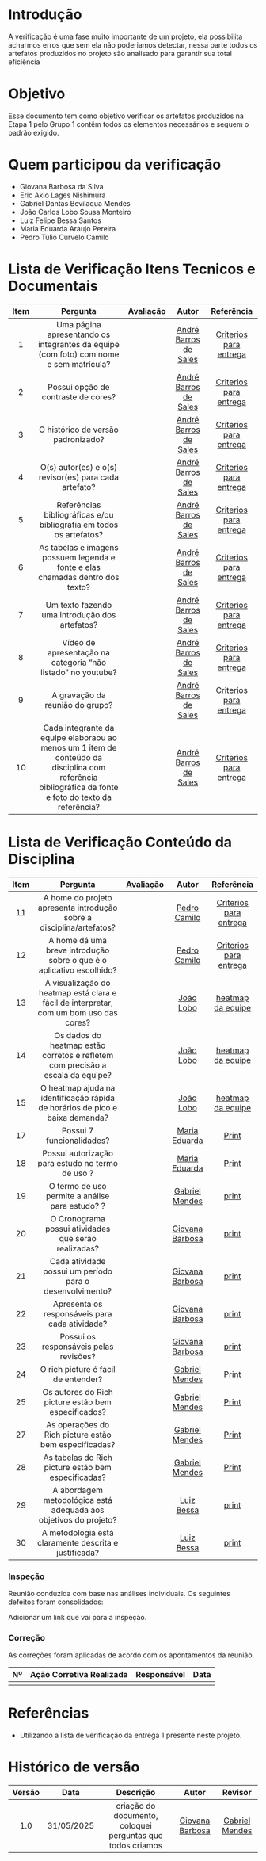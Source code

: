 # Introdução
A verificação é uma fase muito importante de um projeto, ela possibilita acharmos erros que sem ela não poderiamos detectar, nessa parte todos os artefatos produzidos no projeto são analisado para garantir sua total eficiência

# Objetivo
Esse documento tem como objetivo verificar os artefatos produzidos na Etapa 1 pelo Grupo 1 contêm todos os elementos necessários e seguem o padrão exigido.

# Quem participou da verificação 
- Giovana Barbosa da Silva
- Eric Akio Lages Nishimura
- Gabriel Dantas Bevilaqua Mendes
- João Carlos Lobo Sousa Monteiro
- Luiz Felipe Bessa Santos
- Maria Eduarda Araujo Pereira
- Pedro Túlio Curvelo Camilo

# Lista de Verificação Itens Tecnicos e Documentais
| Item |   Pergunta   |      Avaliação       |                     Autor                      |                  Referência                |
| :----: | :--------: | :--------------------: | :--------------------------------------------: | :----------------------------------------: |
|1| Uma página apresentando os integrantes da equipe (com foto) com nome e sem matrícula?|| [André Barros de Sales](https://sigaa.unb.br/sigaa/public/docente/portal.jsf?siape=1314342) |[Criterios para entrega](https://requisitos-de-software.github.io/2025.1-DetranDF/Apresenta%C3%A7%C3%B5es/Apresenta%C3%A7%C3%A3o%20das%20Etapas/Apresent%C3%A7%C3%A3o1/#criterios-para-entrega)|
|2|Possui opção de contraste de cores?|| [André Barros de Sales](https://sigaa.unb.br/sigaa/public/docente/portal.jsf?siape=1314342) |[Criterios para entrega](https://requisitos-de-software.github.io/2025.1-DetranDF/Apresenta%C3%A7%C3%B5es/Apresenta%C3%A7%C3%A3o%20das%20Etapas/Apresent%C3%A7%C3%A3o1/#criterios-para-entrega)|
|3|O histórico de versão padronizado?|| [André Barros de Sales](https://sigaa.unb.br/sigaa/public/docente/portal.jsf?siape=1314342) |[Criterios para entrega](https://requisitos-de-software.github.io/2025.1-DetranDF/Apresenta%C3%A7%C3%B5es/Apresenta%C3%A7%C3%A3o%20das%20Etapas/Apresent%C3%A7%C3%A3o1/#criterios-para-entrega)|
|4|O(s) autor(es) e o(s) revisor(es) para cada artefato?|| [André Barros de Sales](https://sigaa.unb.br/sigaa/public/docente/portal.jsf?siape=1314342) |[Criterios para entrega](https://requisitos-de-software.github.io/2025.1-DetranDF/Apresenta%C3%A7%C3%B5es/Apresenta%C3%A7%C3%A3o%20das%20Etapas/Apresent%C3%A7%C3%A3o1/#criterios-para-entrega)|
|5| Referências bibliográficas e/ou bibliografia em todos os artefatos?|| [André Barros de Sales](https://sigaa.unb.br/sigaa/public/docente/portal.jsf?siape=1314342) |[Criterios para entrega](https://requisitos-de-software.github.io/2025.1-DetranDF/Apresenta%C3%A7%C3%B5es/Apresenta%C3%A7%C3%A3o%20das%20Etapas/Apresent%C3%A7%C3%A3o1/#criterios-para-entrega)|
|6|As tabelas e imagens possuem legenda e fonte e elas chamadas dentro dos texto?	|| [André Barros de Sales](https://sigaa.unb.br/sigaa/public/docente/portal.jsf?siape=1314342) |[Criterios para entrega](https://requisitos-de-software.github.io/2025.1-DetranDF/Apresenta%C3%A7%C3%B5es/Apresenta%C3%A7%C3%A3o%20das%20Etapas/Apresent%C3%A7%C3%A3o1/#criterios-para-entrega)|
|7| Um texto fazendo uma introdução dos artefatos?|| [André Barros de Sales](https://sigaa.unb.br/sigaa/public/docente/portal.jsf?siape=1314342) |[Criterios para entrega](https://requisitos-de-software.github.io/2025.1-DetranDF/Apresenta%C3%A7%C3%B5es/Apresenta%C3%A7%C3%A3o%20das%20Etapas/Apresent%C3%A7%C3%A3o1/#criterios-para-entrega)|
|8|Vídeo de apresentação na categoria “não listado” no youtube?|| [André Barros de Sales](https://sigaa.unb.br/sigaa/public/docente/portal.jsf?siape=1314342) |[Criterios para entrega](https://requisitos-de-software.github.io/2025.1-DetranDF/Apresenta%C3%A7%C3%B5es/Apresenta%C3%A7%C3%A3o%20das%20Etapas/Apresent%C3%A7%C3%A3o1/#criterios-para-entrega)|
|9| A gravação da reunião do grupo?|| [André Barros de Sales](https://sigaa.unb.br/sigaa/public/docente/portal.jsf?siape=1314342) |[Criterios para entrega](https://requisitos-de-software.github.io/2025.1-DetranDF/Apresenta%C3%A7%C3%B5es/Apresenta%C3%A7%C3%A3o%20das%20Etapas/Apresent%C3%A7%C3%A3o1/#criterios-para-entrega)|
|10|Cada integrante da equipe  elaboraou ao menos um 1 item de conteúdo da disciplina com referência bibliográfica da fonte e foto do texto da referência?|| [André Barros de Sales](https://sigaa.unb.br/sigaa/public/docente/portal.jsf?siape=1314342) |[Criterios para entrega](https://requisitos-de-software.github.io/2025.1-DetranDF/Apresenta%C3%A7%C3%B5es/Apresenta%C3%A7%C3%A3o%20das%20Etapas/Apresent%C3%A7%C3%A3o1/#criterios-para-entrega)|

# Lista de Verificação Conteúdo da Disciplina
| Item |   Pergunta   |      Avaliação       |                     Autor                      |                  Referência                |
| :----: | :--------: | :--------------------: | :--------------------------------------------: | :----------------------------------------: |
|11|A home do projeto apresenta introdução sobre a disciplina/artefatos?||[Pedro Camilo](https://github.com/PedrooCamilo)|[Criterios para entrega](https://requisitos-de-software.github.io/2025.1-DetranDF/Apresenta%C3%A7%C3%B5es/Apresenta%C3%A7%C3%A3o%20das%20Etapas/Apresent%C3%A7%C3%A3o1/#criterios-para-entrega)|
|12|A home dá uma breve introdução sobre o que é o aplicativo escolhido?||[Pedro Camilo](https://github.com/PedrooCamilo)|[Criterios para entrega](https://requisitos-de-software.github.io/2025.1-DetranDF/Apresenta%C3%A7%C3%B5es/Apresenta%C3%A7%C3%A3o%20das%20Etapas/Apresent%C3%A7%C3%A3o1/#criterios-para-entrega)|
|13|A visualização do heatmap está clara e fácil de interpretar, com um bom uso das cores?||[João Lobo](https://github.com/joaolobo10)|[heatmap da equipe](https://requisitos-de-software.github.io/2025.1-Guardioes-da-Saude/planejamento/heatmap/)|
|14|Os dados do heatmap estão corretos e refletem com precisão a escala da equipe?||[João Lobo](https://github.com/joaolobo10)|[heatmap da equipe](https://requisitos-de-software.github.io/2025.1-Guardioes-da-Saude/planejamento/heatmap/)|
|15|O heatmap ajuda na identificação rápida de horários de pico e baixa demanda?||[João Lobo](https://github.com/joaolobo10)|[heatmap da equipe](https://requisitos-de-software.github.io/2025.1-Guardioes-da-Saude/planejamento/heatmap/)|
|17|Possui 7 funcionalidades?||[Maria Eduarda](https://github.com/maaduh) |[Print](https://aprender3.unb.br/pluginfile.php/3095981/mod_resource/content/57/FGA0303-T03.pdf)|
|18|Possui autorização para estudo no termo de uso	?||[Maria Eduarda](https://github.com/maaduh) |[Print](https://aprender3.unb.br/pluginfile.php/3095981/mod_resource/content/57/FGA0303-T03.pdf)|
|19|O termo de uso permite a análise para estudo?	?||[Gabriel Mendes](https://github.com/gbevi)|[print](https://aprender3.unb.br/pluginfile.php/3095981/mod_resource/content/57/FGA0303-T03.pdf)|
|20|O Cronograma possui atividades que serão realizadas?||[Giovana Barbosa](https://github.com/gio221)|[print](https://drive.google.com/file/d/1SNVtO1Dbi5h7drkfLvD2yurDPu55ua2I/view?usp=sharing)|
|21|Cada atividade possui um período para o desenvolvimento?||[Giovana Barbosa](https://github.com/gio221)|[print](https://drive.google.com/file/d/1SNVtO1Dbi5h7drkfLvD2yurDPu55ua2I/view?usp=sharing)|
|22|Apresenta os responsáveis para cada atividade?||[Giovana Barbosa](https://github.com/gio221)|[print](https://drive.google.com/file/d/1SNVtO1Dbi5h7drkfLvD2yurDPu55ua2I/view?usp=sharing)|
|23|Possui os responsáveis pelas revisões?||[Giovana Barbosa](https://github.com/gio221)|[print](https://drive.google.com/file/d/1SNVtO1Dbi5h7drkfLvD2yurDPu55ua2I/view?usp=sharing)|
|24|O rich picture é fácil de entender?||[Gabriel Mendes](https://github.com/gbevi)|[Print](https://drive.google.com/file/d/1RTsU-_e78TORKS90YyBhLp-XZpEIPCO5/view?usp=sharing)|
|25|	Os autores do Rich picture estão bem especificados?	||[Gabriel Mendes](https://github.com/gbevi)|[Print](https://drive.google.com/file/d/1RTsU-_e78TORKS90YyBhLp-XZpEIPCO5/view?usp=sharing)|
|27|As operações do Rich picture estão bem especificadas?||[Gabriel Mendes](https://github.com/gbevi)| [Print](https://drive.google.com/file/d/15LhLA49HUj7ydIZRZ38Z4arREHkcXx2W/view?usp=sharing)|
|28|As tabelas do Rich picture estão bem especificadas?	||[Gabriel Mendes](https://github.com/gbevi)| [Print](https://drive.google.com/file/d/15LhLA49HUj7ydIZRZ38Z4arREHkcXx2W/view?usp=sharing)|
|29|A abordagem metodológica está adequada aos objetivos do projeto?||[Luiz Bessa](https://github.com/lfelipebessa)|[print](https://aprender3.unb.br/pluginfile.php/3095981/mod_resource/content/57/FGA0303-T03.pdf)|
|30|A metodologia está claramente descrita e justificada?||[Luiz Bessa](https://github.com/lfelipebessa)|[print](https://aprender3.unb.br/pluginfile.php/3095981/mod_resource/content/57/FGA0303-T03.pdf)|


### Inspeção

Reunião conduzida com base nas análises individuais. Os seguintes defeitos foram consolidados:

Adicionar um link que vai para a inspeção.

### Correção

As correções foram aplicadas de acordo com os apontamentos da reunião.

| Nº | Ação Corretiva Realizada                                 | Responsável | Data       |
|----|-----------------------------------------------------------|-------------|------------|
|  |               |        | |



# Referências
- Utilizando a lista de verificação da entrega 1 presente neste projeto.

# Histórico de versão

| Versão |    Data    |       Descrição        |                     Autor                      |                  Revisor                   |
| :----: | :--------: | :--------------------: | :--------------------------------------------: | :----------------------------------------: |
|  1.0   | 31/05/2025 | criação do documento, coloquei perguntas que todos criamos |  [Giovana Barbosa](https://github.com/gio221)   |[Gabriel Mendes](https://github.com/gbevi)   |